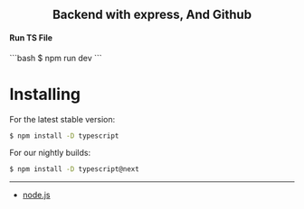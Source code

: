 <h2 align="center">Backend with express, And Github</h2>

<h4>Run TS File</h4>
```bash
$ npm run dev
```

# Installing
For the latest stable version:
```bash
$ npm install -D typescript
```
For our nightly builds:
```bash
$ npm install -D typescript@next
```
<hr>

* [node.js](https://nodejs.org/en)